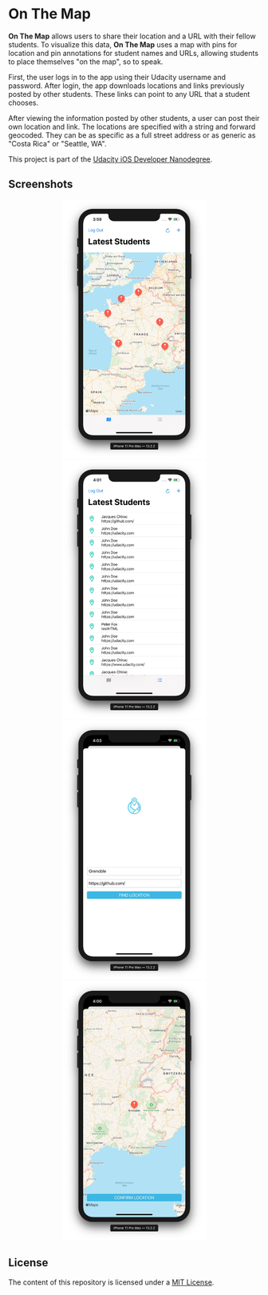 # On The Map

**On The Map** allows users to share their location and a URL with their fellow students. To visualize this data, **On The Map** uses a map with pins for location and pin annotations for student names and URLs, allowing students to place themselves "on the map", so to speak.

First, the user logs in to the app using their Udacity username and password. After login, the app downloads locations and links previously posted by other students. These links can point to any URL that a student chooses.

After viewing the information posted by other students, a user can post their own location and link. The locations are specified with a string and forward geocoded. They can be as specific as a full street address or as generic as "Costa Rica" or "Seattle, WA".

This project is part of the [Udacity iOS Developer Nanodegree](https://www.udacity.com/course/ios-developer-nanodegree--nd003).

## Screenshots

<p float="left" align="center">
    <img src="./README-IMAGES/screenshot-map.jpg" width="289" height="518">
    <img src="./README-IMAGES/screenshot-list.jpg" width="289" height="518">
    <img src="./README-IMAGES/screenshot-add.jpg" width="289" height="518">
    <img src="./README-IMAGES/screenshot-confirm.jpg" width="289" height="518">
</p>

## License

The content of this repository is licensed under a [MIT License](LICENSE).
